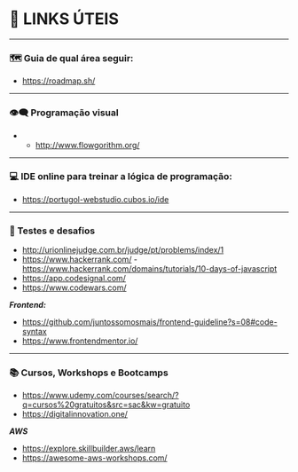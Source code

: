 # 🔗 LINKS ÚTEIS

---
### 🗺️ Guia de qual área seguir:
- https://roadmap.sh/

---
### 👁️‍🗨️ Programação visual
- - http://www.flowgorithm.org/

---
### 💻 IDE online para treinar a lógica de programação:
- https://portugol-webstudio.cubos.io/ide

---
### 🧠 Testes e desafios
- http://urionlinejudge.com.br/judge/pt/problems/index/1
- https://www.hackerrank.com/ - https://www.hackerrank.com/domains/tutorials/10-days-of-javascript
- https://app.codesignal.com/
- https://www.codewars.com/

***Frontend:***
- https://github.com/juntossomosmais/frontend-guideline?s=08#code-syntax
- https://www.frontendmentor.io/

---
### 📚 Cursos, Workshops e Bootcamps

- https://www.udemy.com/courses/search/?q=cursos%20gratuitos&src=sac&kw=gratuito
- https://digitalinnovation.one/

***AWS***
- https://explore.skillbuilder.aws/learn
- https://awesome-aws-workshops.com/

